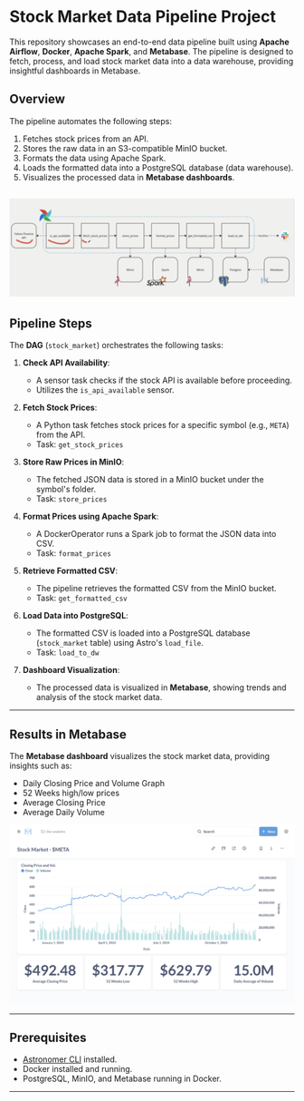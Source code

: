 # Stock Market Data Pipeline Project

This repository showcases an end-to-end data pipeline built using **Apache Airflow**, **Docker**, **Apache Spark**, and **Metabase**. The pipeline is designed to fetch, process, and load stock market data into a data warehouse, providing insightful dashboards in Metabase.

## Overview

The pipeline automates the following steps:

1. Fetches stock prices from an API.
2. Stores the raw data in an S3-compatible MinIO bucket.
3. Formats the data using Apache Spark.
4. Loads the formatted data into a PostgreSQL database (data warehouse).
5. Visualizes the processed data in **Metabase dashboards**.

![Pipeline](project_architecture_and_result/stock_market.png)
---

## Pipeline Steps

The **DAG** (`stock_market`) orchestrates the following tasks:

1. **Check API Availability**:
   - A sensor task checks if the stock API is available before proceeding.
   - Utilizes the `is_api_available` sensor.

2. **Fetch Stock Prices**:
   - A Python task fetches stock prices for a specific symbol (e.g., `META`) from the API.
   - Task: `get_stock_prices`

3. **Store Raw Prices in MinIO**:
   - The fetched JSON data is stored in a MinIO bucket under the symbol's folder.
   - Task: `store_prices`

4. **Format Prices using Apache Spark**:
   - A DockerOperator runs a Spark job to format the JSON data into CSV.
   - Task: `format_prices`

5. **Retrieve Formatted CSV**:
   - The pipeline retrieves the formatted CSV from the MinIO bucket.
   - Task: `get_formatted_csv`

6. **Load Data into PostgreSQL**:
   - The formatted CSV is loaded into a PostgreSQL database (`stock_market` table) using Astro's `load_file`.
   - Task: `load_to_dw`

7. **Dashboard Visualization**:
   - The processed data is visualized in **Metabase**, showing trends and analysis of the stock market data.

---

## Results in Metabase

The **Metabase dashboard** visualizes the stock market data, providing insights such as:
- Daily Closing Price and Volume Graph
- 52 Weeks high/low prices
- Average Closing Price
- Average Daily Volume

![Metabase Dashboard](project_architecture_and_result/metabase-dashboard.png)

---

## Prerequisites

- [Astronomer CLI](https://docs.astronomer.io/astro-cli) installed.
- Docker installed and running.
- PostgreSQL, MinIO, and Metabase running in Docker.

---
